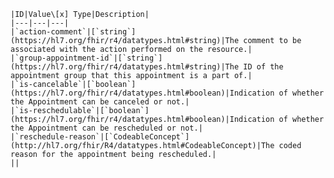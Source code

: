     |ID|Value\[x] Type|Description|
    |---|---|---|
    |`action-comment`|[`string`](https://hl7.org/fhir/r4/datatypes.html#string)|The comment to be associated with the action performed on the resource.|
    |`group-appointment-id`|[`string`](https://hl7.org/fhir/r4/datatypes.html#string)|The ID of the appointment group that this appointment is a part of.|
    |`is-cancelable`|[`boolean`](https://hl7.org/fhir/r4/datatypes.html#boolean)|Indication of whether the Appointment can be canceled or not.|
    |`is-reschedulable`|[`boolean`](https://hl7.org/fhir/r4/datatypes.html#boolean)|Indication of whether the Appointment can be rescheduled or not.|
    |`reschedule-reason`|[`CodeableConcept`](http://hl7.org/fhir/R4/datatypes.html#CodeableConcept)|The coded reason for the appointment being rescheduled.|
    ||

